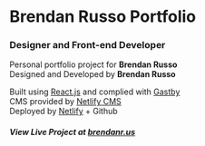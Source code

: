 # Brendan Russo Portfolio

### Designer and Front-end Developer

Personal portfolio project for **Brendan Russo**  
Designed and Developed by **Brendan Russo**

Built using [React.js](https://reactjs.org/) and complied with [Gastby](https://www.gatsbyjs.com/)  
CMS provided by [Netlify CMS](https://www.netlifycms.org/)  
Deployed by [Netlify](https://www.netlify.com/) + Github

##### View Live Project at [brendanr.us](https://brendanr.us/)
